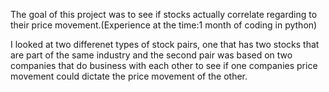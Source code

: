 The goal of this project was to see if stocks actually correlate regarding to their price movement.(Experience at the time:1 month of coding in python)

I looked at two differenet types of stock pairs, one that has two stocks that are part of the same industry 
and the second pair was based on two companies that do business with each other to see if one companies price movement
could dictate the price movement of the other.

